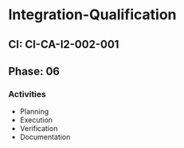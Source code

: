 # Integration-Qualification

## CI: CI-CA-I2-002-001
## Phase: 06

### Activities
- Planning
- Execution
- Verification
- Documentation
